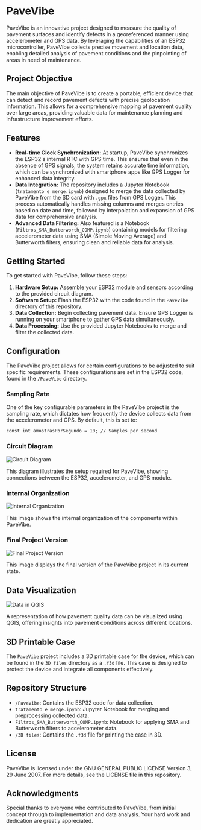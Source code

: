 # PaveVibe

PaveVibe is an innovative project designed to measure the quality of pavement surfaces and identify defects in a georeferenced manner using accelerometer and GPS data. By leveraging the capabilities of an ESP32 microcontroller, PaveVibe collects precise movement and location data, enabling detailed analysis of pavement conditions and the pinpointing of areas in need of maintenance.

## Project Objective

The main objective of PaveVibe is to create a portable, efficient device that can detect and record pavement defects with precise geolocation information. This allows for a comprehensive mapping of pavement quality over large areas, providing valuable data for maintenance planning and infrastructure improvement efforts.

## Features

- **Real-time Clock Synchronization:** At startup, PaveVibe synchronizes the ESP32's internal RTC with GPS time. This ensures that even in the absence of GPS signals, the system retains accurate time information, which can be synchronized with smartphone apps like GPS Logger for enhanced data integrity.
- **Data Integration:** The repository includes a Jupyter Notebook (`tratamento e merge.ipynb`) designed to merge the data collected by PaveVibe from the SD card with `.gpx` files from GPS Logger. This process automatically handles missing columns and merges entries based on date and time, followed by interpolation and expansion of GPS data for comprehensive analysis.
- **Advanced Data Filtering:** Also featured is a Notebook (`Filtros_SMA_Butterworth_COMP.ipynb`) containing models for filtering accelerometer data using SMA (Simple Moving Average) and Butterworth filters, ensuring clean and reliable data for analysis.

## Getting Started

To get started with PaveVibe, follow these steps:

1. **Hardware Setup:** Assemble your ESP32 module and sensors according to the provided circuit diagram.
2. **Software Setup:** Flash the ESP32 with the code found in the `PaveVibe` directory of this repository.
3. **Data Collection:** Begin collecting pavement data. Ensure GPS Logger is running on your smartphone to gather GPS data simultaneously.
4. **Data Processing:** Use the provided Jupyter Notebooks to merge and filter the collected data.

## Configuration

The PaveVibe project allows for certain configurations to be adjusted to suit specific requirements. These configurations are set in the ESP32 code, found in the `/PaveVibe` directory.

### Sampling Rate

One of the key configurable parameters in the PaveVibe project is the sampling rate, which dictates how frequently the device collects data from the accelerometer and GPS. By default, this is set to:

```plaintext
const int amostrasPorSegundo = 10; // Samples per second
```

### Circuit Diagram

![Circuit Diagram](imagens/circuit_diagram.png)

This diagram illustrates the setup required for PaveVibe, showing connections between the ESP32, accelerometer, and GPS module.

### Internal Organization

![Internal Organization](imagens/organi.jpg)

This image shows the internal organization of the components within PaveVibe.

### Final Project Version

![Final Project Version](imagens/final.jpg)

This image displays the final version of the PaveVibe project in its current state.

## Data Visualization

![Data in QGIS](imagens/data_visualization_qgis.png)

A representation of how pavement quality data can be visualized using QGIS, offering insights into pavement conditions across different locations.

## 3D Printable Case

The `PaveVibe` project includes a 3D printable case for the device, which can be found in the `3D files` directory as a `.f3d` file. This case is designed to protect the device and integrate all components effectively.

## Repository Structure

- `/PaveVibe`: Contains the ESP32 code for data collection.
- `tratamento e merge.ipynb`: Jupyter Notebook for merging and preprocessing collected data.
- `Filtros_SMA_Butterworth_COMP.ipynb`: Notebook for applying SMA and Butterworth filters to accelerometer data.
- `/3D files`: Contains the `.f3d` file for printing the case in 3D.

## License

PaveVibe is licensed under the GNU GENERAL PUBLIC LICENSE Version 3, 29 June 2007. For more details, see the LICENSE file in this repository.

## Acknowledgments

Special thanks to everyone who contributed to PaveVibe, from initial concept through to implementation and data analysis. Your hard work and dedication are greatly appreciated.
